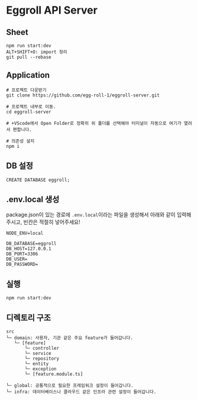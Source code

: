 # Eggroll API Server

## Sheet

```
npm run start:dev
ALT+SHIFT+O: import 정리
git pull --rebase
```

## Application

```
# 프로젝트 다운받기
git clone https://github.com/egg-roll-1/eggroll-server.git

# 프로젝트 내부로 이동.
cd eggroll-server

# +VScode에서 Open Folder로 정확히 위 폴더를 선택해야 터미널이 자동으로 여기가 열려서 편합니다.

# 의존성 설치
npm i
```

## DB 설정

```
CREATE DATABASE eggroll;
```

## .env.local 생성

package.json이 있는 경로에 `.env.local`이라는 파일을 생성해서 아래와 같이 입력해주시고, 빈칸은 적절히 넣어주세요!

```
NODE_ENV=local

DB_DATABASE=eggroll
DB_HOST=127.0.0.1
DB_PORT=3306
DB_USER=
DB_PASSWORD=
```

## 실행

```
npm run start:dev
```

## 디렉토리 구조

```
src
└─ domain: 사용자, 기관 같은 주요 feature가 들어갑니다.
   └─ [feature]
       └─ controller
       └─ service
       └─ repository
       └─ entity
       └─ exception
       └─ [feature.module.ts]

└─ global: 공통적으로 필요한 프레임워크 설정이 들어갑니다.
└─ infra: 데이터베이스나 클라우드 같은 인프라 관련 설정이 들어갑니다.
```
